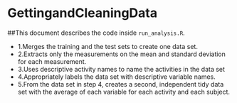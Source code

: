 # GettingandCleaningData

##This document describes the code inside `run_analysis.R`.


* 1.Merges the training and the test sets to create one data set.
* 2.Extracts only the measurements on the mean and standard deviation for each measurement. 
* 3.Uses descriptive activity names to name the activities in the data set
* 4.Appropriately labels the data set with descriptive variable names. 
* 5.From the data set in step 4, creates a second, independent tidy data set with the average of each variable for each activity and each subject.
